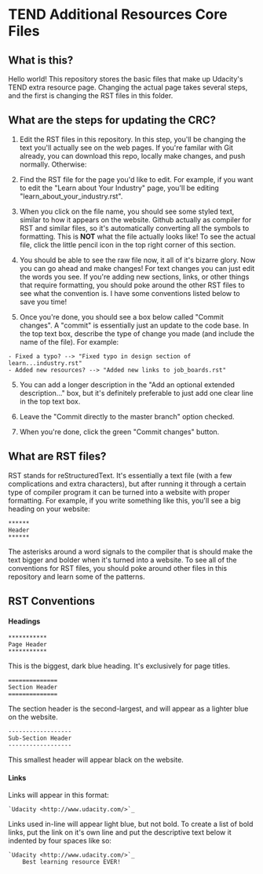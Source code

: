 # TEND Additional Resources Core Files

## What is this?

Hello world! This repository stores the basic files that make up Udacity's TEND extra resource page. Changing the actual page takes several steps, and the first is changing the RST files in this folder.

## What are the steps for updating the CRC?

1. Edit the RST files in this repository. In this step, you'll be changing the text you'll actually see on the web pages. If you're familar with Git already, you can download this repo, locally make changes, and push normally. Otherwise:

  1. Find the RST file for the page you'd like to edit. For example, if you want to edit the "Learn about Your Industry" page, you'll be editing "learn_about_your_industry.rst".

  2. When you click on the file name, you should see some styled text, similar to how it appears on the website. Github actually as compiler for RST and similar files, so it's automatically converting all the symbols to formatting. This is **NOT** what the file actually looks like! To see the actual file, click the little pencil icon in the top right corner of this section.

  3. You should be able to see the raw file now, it all of it's bizarre glory. Now you can go ahead and make changes! For text changes you can just edit the words you see. If you're adding new sections, links, or other things that require formatting, you should poke around the other RST files to see what the convention is. I have some conventions listed below to save you time!

  4. Once you're done, you should see a box below called "Commit changes". A "commit" is essentially just an update to the code base. In the top text box, describe the type of change you made (and include the name of the file). For example:

    - Fixed a typo? --> "Fixed typo in design section of learn...industry.rst"
    - Added new resources? --> "Added new links to job_boards.rst"

  5. You can add a longer description in the "Add an optional extended description..." box, but it's definitely preferable to just add one clear line in the top text box.

  6. Leave the "Commit directly to the master branch" option checked.

  7. When you're done, click the green "Commit changes" button.

## What are RST files?

RST stands for reStructuredText. It's essentially a text file (with a few complications and extra characters), but after running it through a certain type of compiler program it can be turned into a website with proper formatting. For example, if you write something like this, you'll see a big heading on your website:

```
******
Header
******
```

The asterisks around a word signals to the compiler that is should make the text bigger and bolder when it's turned into a website. To see all of the conventions for RST files, you should poke around other files in this repository and learn some of the patterns.

## RST Conventions

#### Headings

```
***********
Page Header
***********
```
This is the biggest, dark blue heading. It's exclusively for page titles.

```
==============
Section Header
==============
```

The section header is the second-largest, and will appear as a lighter blue on the website.

```
------------------
Sub-Section Header
------------------
```

This smallest header will appear black on the website.

#### Links

Links will appear in this format: 

```
`Udacity <http://www.udacity.com/>`_
```

Links used in-line will appear light blue, but not bold. To create a list of bold links, put the link on it's own line and put the descriptive text below it indented by four spaces like so:

```
`Udacity <http://www.udacity.com/>`_
    Best learning resource EVER!
```
